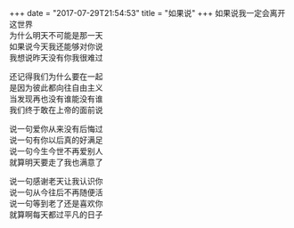 +++
date = "2017-07-29T21:54:53"
title = "如果说"
+++
如果说我一定会离开这世界  
为什么明天不可能是那一天  
如果说今天我还能够对你说  
我想说昨天没有你我很难过  
  
还记得我们为什么要在一起  
是因为彼此都向往自由主义  
当发现再也没有谁能没有谁  
我们终于敢在上帝的面前说  
  
说一句爱你从来没有后悔过  
说一句有你以后真的好满足  
说一句今生今世不再爱别人  
就算明天要走了我也满意了  
  
说一句感谢老天让我认识你  
说一句从今往后不再随便活  
说一句等到老了还是喜欢你  
就算啊每天都过平凡的日子  